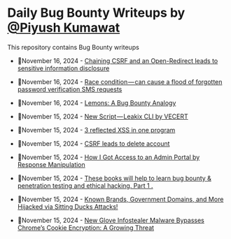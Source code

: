 # Daily Bug Bounty Writeups by [@Piyush Kumawat](https://twitter.com/piyush_supiy) 
This repository contains Bug Bounty writeups

<!-- BLOG-POST-LIST:START -->
 - 💯November 16, 2024 - [Chaining CSRF and an Open-Redirect leads to sensitive information disclosure](https://medium.com/@rvanwart_49640/chaining-csrf-and-an-open-redirect-leads-to-sensitive-information-disclosure-5915b24bc53b?source=rss------bug_bounty-5) 

 - 💯November 16, 2024 - [Race condition — can cause a flood of forgotten password verification SMS requests](https://medium.com/@viperblitzz/race-condition-can-cause-a-flood-of-forgotten-password-verification-sms-requests-1775a375653d?source=rss------bug_bounty-5) 

 - 💯November 16, 2024 - [Lemons: A Bug Bounty Analogy](https://medium.com/@lixipluv/lemons-a-bug-bounty-analogy-ef427f514b2a?source=rss------bug_bounty-5) 

 - 💯November 15, 2024 - [New Script — Leakix CLI by VECERT](https://medium.com/@vecert/new-script-leakix-cli-by-vecert-68abbf35d08d?source=rss------bug_bounty-5) 

 - 💯November 15, 2024 - [3 reflected XSS in one program](https://xsametyigit.medium.com/3-reflected-xss-in-one-program-c50469c6d522?source=rss------bug_bounty-5) 

 - 💯November 15, 2024 - [CSRF leads to delete account](https://xsametyigit.medium.com/csrf-leads-to-delete-account-711dde21af1e?source=rss------bug_bounty-5) 

 - 💯November 15, 2024 - [How I Got Access to an Admin Portal by Response Manipulation](https://medium.com/@anonymousshetty2003/how-i-got-access-to-an-admin-portal-by-response-manipulation-d2abeec7ce58?source=rss------bug_bounty-5) 

 - 💯November 15, 2024 - [These books will help to learn bug bounty &amp; penetration testing and ethical hacking. Part 1 .](https://osintteam.blog/these-books-will-help-to-learn-bug-bounty-penetration-testing-and-ethical-hacking-part-1-635781cd3aaa?source=rss------bug_bounty-5) 

 - 💯November 15, 2024 - [Known Brands, Government Domains, and More Hijacked via Sitting Ducks Attacks!](https://medium.com/@wiretor/known-brands-government-domains-and-more-hijacked-via-sitting-ducks-attacks-fddd61bd6105?source=rss------bug_bounty-5) 

 - 💯November 15, 2024 - [New Glove Infostealer Malware Bypasses Chrome’s Cookie Encryption: A Growing Threat](https://medium.com/@wiretor/new-glove-infostealer-malware-bypasses-chromes-cookie-encryption-a-growing-threat-e4377ef1f2a7?source=rss------bug_bounty-5) 
<!-- BLOG-POST-LIST:END -->
